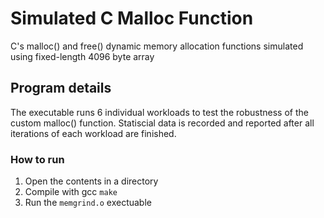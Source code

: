# Simulated C Malloc Function

C's malloc() and free() dynamic memory allocation functions simulated using fixed-length 4096 byte array

## Program details

The executable runs 6 individual workloads to test the robustness of the custom malloc() function. Statiscial data is recorded and reported after all iterations of each workload are finished.

### How to run

1. Open the contents in a directory
2. Compile with gcc `make`
3. Run the `memgrind.o` exectuable
